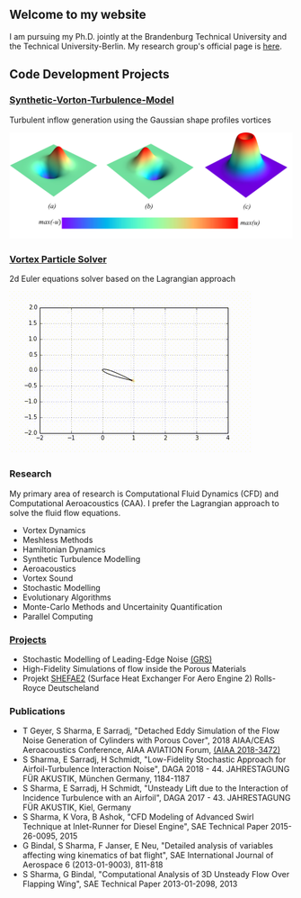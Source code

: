 ## Welcome to my website

I am pursuing my Ph.D. jointly at the Brandenburg Technical University and the Technical University-Berlin. My research group's official page is [here](https://www.b-tu.de/fg-akustik/).

## Code Development Projects

### [Synthetic-Vorton-Turbulence-Model](https://github.com/Sparsh-Sharma/Synthetic-Vorton-Turbulence-Model)
Turbulent inflow generation using the Gaussian shape profiles vortices

![Alt Text](./gauss.jpg)

### [Vortex Particle Solver](https://github.com/Sparsh-Sharma/Lagrangian-Solver-for-Euler-Equations)
2d Euler equations solver based on the Lagrangian approach

![Alt Text](./basic_animation.gif)

### Research

My primary area of research is Computational Fluid Dynamics (CFD) and Computational Aeroacoustics (CAA). I prefer the Lagrangian approach to solve the fluid flow equations.

- Vortex Dynamics
- Meshless Methods
- Hamiltonian Dynamics
- Synthetic Turbulence Modelling
- Aeroacoustics
- Vortex Sound
- Stochastic Modelling
- Evolutionary Algorithms
- Monte-Carlo Methods and Uncertainity Quantification
- Parallel Computing
 
### [Projects](./another-page.html)

- Stochastic Modelling of Leading-Edge Noise [(GRS)](https://www.b-tu.de/researchschool/cluster/cluster-3-stochmethod)
- High-Fidelity Simulations of flow inside the Porous Materials
- Projekt [SHEFAE2](https://ec.europa.eu/inea/en/horizon-2020/projects/h2020-transport/aviation/shefae-2) (Surface Heat Exchanger For Aero Engine 2) Rolls-Royce Deutscheland


### Publications

- T Geyer, S Sharma, E Sarradj, "Detached Eddy Simulation of the Flow Noise Generation of Cylinders with Porous Cover", 2018 AIAA/CEAS Aeroacoustics Conference, AIAA AVIATION Forum, [(AIAA 2018-3472)](https://www.google.de/url?sa=t&rct=j&q=&esrc=s&source=web&cd=1&cad=rja&uact=8&ved=2ahUKEwi_hJ22u7jcAhWGKVAKHfaSB2MQFjAAegQIABAB&url=https%3A%2F%2Farc.aiaa.org%2Fdoi%2Fabs%2F10.2514%2F6.2018-3472&usg=AOvVaw0eLhBQyFuI-UqnKwdPerLM)
- S Sharma, E Sarradj, H Schmidt, "Low-Fidelity Stochastic Approach for Airfoil-Turbulence Interaction Noise", DAGA 2018 - 44. JAHRESTAGUNG FÜR AKUSTIK, München Germany, 1184-1187
- S Sharma, E Sarradj, H Schmidt, "Unsteady Lift due to the Interaction of Incidence Turbulence with an Airfoil", DAGA 2017 - 43. JAHRESTAGUNG FÜR AKUSTIK, Kiel, Germany
- S Sharma, K Vora, B Ashok, "CFD Modeling of Advanced Swirl Technique at Inlet-Runner for Diesel Engine", SAE Technical Paper 2015-26-0095, 2015
- G Bindal, S Sharma, F Janser, E Neu, "Detailed analysis of variables affecting wing kinematics of bat flight", SAE International Journal of Aerospace 6 (2013-01-9003), 811-818
- S Sharma, G Bindal, "Computational Analysis of 3D Unsteady Flow Over Flapping Wing", SAE Technical Paper 2013-01-2098, 2013
